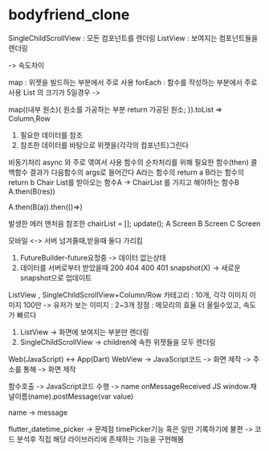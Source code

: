 # bodyfriend_clone


SingleChildScrollView : 모든 컴포넌트를 렌더링
ListView : 보여지는 컴포넌트들을 렌더링

-> 속도차이


map : 위젯을 빌드하는 부분에서 주로 사용
forEach : 함수를 작성하는 부분에서 주로 사용
List 의 크기가 5일경우 ->

map((내부 원소){
    원소를 가공하는 부분
    return 가공된 원소;
}).toList => Column,Row

1. 필요한 데이터를 참조
2. 참조한 데이터를 바탕으로 위젯을(각각의 컴포넌트)그린다

비동기처리 async 와 주로 엮여서 사용
함수의 순차처리를 위해 필요한 함수(then) 콜백함수 결과가 다음함수의 args로 들어간다
A라는 함수의 return a
B라는 함수의 return b
Chair List를 받아오는 함수A -> ChairList 를 가지고 해야하는 함수B
A.then(B(res))

A.then(B(a)).then(()=>)

발생한 에러
맨처음 참조한 chairList = [];
update();
A Screen
B Screen
C Screen

모바일 <-> 서버
넘겨줄때,받을때 둘다 가리킴
1) FutureBuilder-future요청중 -> 데이터 없는상태
2) 데이터를 서버로부터 받았을때 200 404 400 401  snapshot(X) -> 새로운 snapshot으로 업데이트

ListView , SingleChildScrollView+Column/Row
카테고리 : 10개, 각각 이미지
이미지 100만 -> 유저가 보는 이미지 : 2~3개 장점 : 메모리의 효율 더 올릴수있고, 속도가 빠르다
1) ListView -> 화면에 보여지는 부분만 렌더링
2) SingleChildScrollView -> children에 속한 위젯들을 모두 렌더링


Web(JavaScript) <-> App(Dart)
WebView -> JavaScript코드 -> 화면 제작
        -> 주소를 통해 -> 화면 제작

함수호출 -> JavaScript코드 수행 -> name onMessageReceived
JS
window.채널이름(name).postMessage(var value)

name -> message









flutter_datetime_picker -> 문제점 timePicker기능 혹은 일만 기록하기에 불편 -> 코드 분석후 직접 해당 라이브러리에 존재하는 기능을 구현해봄